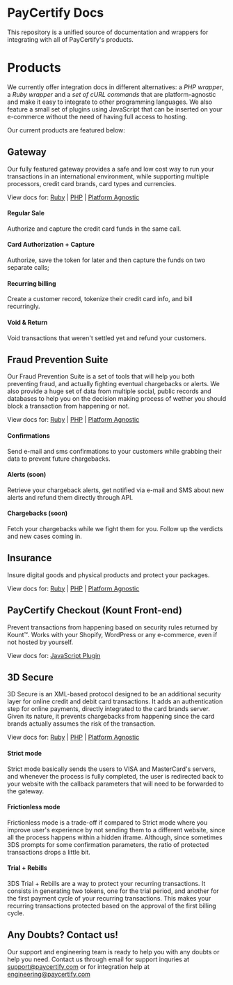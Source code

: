 # PayCertify Docs

This repository is a unified source of documentation and wrappers for integrating with all of PayCertify's products.


# Products

We currently offer integration docs in different alternatives: a *PHP wrapper*, a *Ruby wrapper* and a *set of cURL commands* that are platform-agnostic and make it easy to integrate to other programming languages. We also feature a small set of plugins using JavaScript that can be inserted on your e-commerce without the need of having full access to hosting.

Our current products are featured below:

## Gateway

Our fully featured gateway provides a safe and low cost way to run your transactions in an international environment, while supporting multiple processors, credit card brands, card types and currencies.

View docs for: [Ruby](../master/ruby/examples/views/gateway/) | [PHP](../master/php/examples/views/Gateway/) | [Platform Agnostic](../master/curl/Gateway.md)

#### Regular Sale

Authorize and capture the credit card funds in the same call.


#### Card Authorization + Capture

Authorize, save the token for later and then capture the funds on two separate calls;


#### Recurring billing

Create a customer record, tokenize their credit card info, and bill recurringly.


#### Void & Return

Void transactions that weren't settled yet and refund your customers.


## Fraud Prevention Suite

Our Fraud Prevention Suite is a set of tools that will help you both preventing fraud, and actually fighting eventual chargebacks or alerts. We also provide a huge set of data from multiple social, public records and databases to help you on the decision making process of wether you should block a transaction from happening or not.

View docs for: [Ruby](../master/ruby/examples/views/fraud_prevention/) | [PHP](../master/php/examples/views/FraudPrevention/) | [Platform Agnostic](../master/curl/FraudPrevention.md)

#### Confirmations

Send e-mail and sms confirmations to your customers while grabbing their data to prevent future chargebacks.


#### Alerts (soon)

Retrieve your chargeback alerts, get notified via e-mail and SMS about new alerts and refund them directly through API.


#### Chargebacks (soon)

Fetch your chargebacks while we fight them for you. Follow up the verdicts and new cases coming in.


## Insurance

Insure digital goods and physical products and protect your packages.

View docs for: [Ruby](../master/ruby/examples/views/insurance/) | [PHP](../master/php/examples/views/Insurance/) | [Platform Agnostic](../master/curl/Insurance.md)

## PayCertify Checkout (Kount Front-end)

Prevent transactions from happening based on security rules returned by Kount&trade;. Works with your Shopify, WordPress or any e-commerce, even if not hosted by yourself.

View docs for: [JavaScript Plugin](../master/js/README.md)


## 3D Secure

3D Secure is an XML-based protocol designed to be an additional security layer for online credit and debit card transactions.
It adds an authentication step for online payments, directly integrated to the card brands server.
Given its nature, it prevents chargebacks from happening since the card brands actually assumes the risk of the transaction.

View docs for: [Ruby](../master/ruby/examples/views/3ds/) | [PHP](../master/php/examples/views/3DS/) | [Platform Agnostic](../master/curl/3DS.md)

#### Strict mode

Strict mode basically sends the users to VISA and MasterCard's servers, and whenever the process is fully completed, the user is redirected back to your website with the callback parameters that will need to be forwarded to the gateway.


#### Frictionless mode

Frictionless mode is a trade-off if compared to Strict mode where you improve user's experience by not sending them to a different website, since all the process happens within a hidden iframe. Although, since sometimes 3DS prompts for some confirmation parameters, the ratio of protected transactions drops a little bit.


#### Trial + Rebills

3DS Trial + Rebills are a way to protect your recurring transactions. It consists in generating two tokens, one for the trial period, and another for the first payment cycle of your recurring transactions. This makes your recurring transactions protected based on the approval of the first billing cycle.


## Any Doubts? Contact us!

Our support and engineering team is ready to help you with any doubts or help you need. Contact us through email for support inquries at [support@paycertify.com](mailto:support@paycertify.com) or for integration help at [engineering@paycertify.com](mailto:engineering@paycertify.com)
